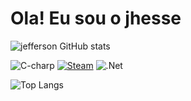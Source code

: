 # Ola! Eu sou o jhesse  

![jefferson GitHub stats](https://github-readme-stats.vercel.app/api?username=pan18j&show_icons=true&theme=radical) 

![C-charp](https://img.shields.io/badge/C%23-239120?style=for-the-badge&logo=c-sharp&logoColor=white)
[![Steam](https://img.shields.io/badge/Steam-000000?style=for-the-badge&logo=steam&logoColor=white)]()
![.Net](https://img.shields.io/badge/.NET-5C2D91?style=for-the-badge&logo=.net&logoColor=white)

![Top Langs](https://github-readme-stats.vercel.app/api/top-langs/?username=pan18j&theme=blue-green)
